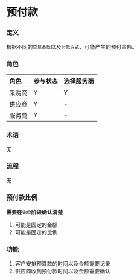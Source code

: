 # 预付款

### 定义

根据不同的`交易条款`以及`付款方式`，可能产生的预付金额。

### 角色

| 角色 | 参与状态 | 选择服务商 |
| :--- | :--- | :--- |
| 采购商 | Y | Y |
| 供应商 | Y | - |
| 服务商 | Y | - |

### 术语

无

### 流程

无

### 预付款比例

**需要在**`询盘`**阶段确认清楚**

1. 可能是固定的金额
2. 可能是固定的比例

### 功能

1. 客户安排预算款的时间以及金额需要记录
2. 供应商收到预付款时间以及金额需要确认



